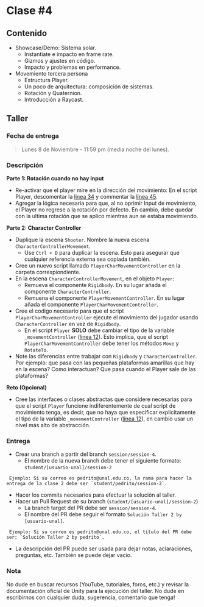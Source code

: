 # Clase #4

## Contenido

- Showcase/Demo: Sistema solar.
  - Instantiate e impacto en frame rate.
  - Gizmos y ajustes en código.
  - Impacto y problemas en performance.
- Movemiento tercera persona
  - Estructura Player.
  - Un poco de arquitectura: composición de sistemas.
  - Rotación y Quaternion.
  - Introducción a Raycast.

## Taller

### Fecha de entrega
> Lunes 8 de Noviembre - 11:59 pm (media noche del lunes).

### Descripción
**Parte 1: Rotación cuando no hay input**
- Re-activar que el player mire en la dirección del movimiento: En el script Player, descomentar la [linea 34](https://github.com/UNAL-IntroVideojuegos-2021-2/intro-videogames-2021-2/blob/main/Unity/intro-videojuegos-app-2021-2/Assets/Scr/Player/Player.cs#L34) y commentar la [linea 45](https://github.com/UNAL-IntroVideojuegos-2021-2/intro-videogames-2021-2/blob/main/Unity/intro-videojuegos-app-2021-2/Assets/Scr/Player/Player.cs#L45).
- Agregar la lógica necesaria para que, al no oprimir Input de movimiento, el Player no regrese a la rotación por defecto. En cambio, debe quedar con la ultima rotación que se aplico mientras aun se estaba movimiendo.

**Parte 2: Character Controller**
- Duplique la escena `Shooter`. Nombre la nueva escena `CharacterControllerMovement`.
  - Use `Ctrl + D` para duplicar la escena. Esto para asegurar que cualquier referencia externa sea copiada también.
- Cree un nuevo script llamado `PlayerCharMovementController` en la carpeta correspiondiente.
- En la escena `CharacterControllerMovement`, en el objeto `Player`:
  - Remueva el componente `Rigidbody`. En su lugar añada el componente `CharacterController`.
  - Remuena el componente `PlayerMovementController`. En su lugar añada el componente `PlayerCharMovementController`.
- Cree el codigo necesario para que el script `PlayerCharMovementController` ejecute el movimiento del jugador usando `CharacterController` en vez de `Rigidbody`.
  - En el script `Player` **SOLO** debe cambiar el tipo de la variable `_movementController` ([linea 12](https://github.com/UNAL-IntroVideojuegos-2021-2/intro-videogames-2021-2/blob/main/Unity/intro-videojuegos-app-2021-2/Assets/Scr/Player/Player.cs#L12)). Esto implica, que el script `PlayerCharMovementController` debe tener los métodos `Move` y `RotateTo`.
- Note las diferencias entre trabajar con `Rigidbody` y `CharacterController`. Por ejemplo: que pasa con las pequeñas plataformas amarillas que hay en la escena? Como interactuan? Que pasa cuando el Player sale de las plataformas?

**Reto (Opcional)**
- Cree las interfaces o clases abstractas que considere necesarias para que el script `Player` funcione indiferentemente de cual script de movimiento tenga, es decir, que no haya que especificar explicitamente el tipo de la variable `_movementController` ([linea 12](https://github.com/UNAL-IntroVideojuegos-2021-2/intro-videogames-2021-2/blob/main/Unity/intro-videojuegos-app-2021-2/Assets/Scr/Player/Player.cs#L12)), en cambio usar un nivel más alto de abstracción.

### Entrega
- Crear una branch a partir del branch `session/session-4`.
  - El nombre de la nueva branch debe tener el siguiente formato: `student/[usuario-unal]/session-2`
```
 Ejemplo: Si su correo es pedrito@unal.edu.co, la rama para hacer la entrega de la clase 2 debe ser `student/pedrito/session-2`.
```
- Hacer los commits necesarios para efectuar la solución al taller.
- Hacer un Pull Request de su branch (`student/[usuario-unal]/session-2`)
  - La branch target del PR debe ser `session/session-4`.
  - El nombre del PR debe seguir el formato `Solución Taller 2 by [usuario-unal]`. 
```
 Ejemplo: Si su correo es pedrito@unal.edu.co, el título del PR debe ser: `Solución Taller 2 by pedrito`.
```
  - La descripción del PR puede ser usada para dejar notas, aclaraciones, preguntas, etc. También se puede dejar vacio.

### Nota
No dude en buscar recursos (YouTube, tutoriales, foros, etc.) y revisar la documentación oficial de Unity para la ejecución del taller.
No dude en escribirnos con cualquier duda, sugerencia, comentario que tenga!